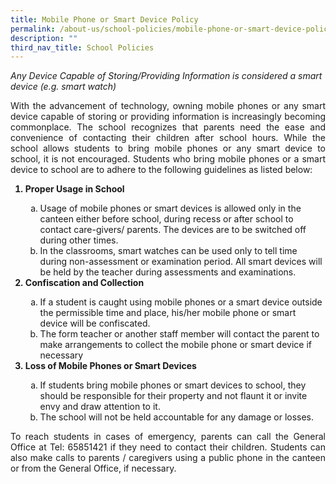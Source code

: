 ```yaml
---
title: Mobile Phone or Smart Device Policy
permalink: /about-us/school-policies/mobile-phone-or-smart-device-policy/
description: ""
third_nav_title: School Policies
---
```

<i>Any Device Capable of Storing/Providing Information is considered a smart device (e.g. smart watch)</i>
  
<p align="justify">With the advancement of technology, owning mobile phones or any smart device capable of storing or providing information is increasingly becoming commonplace. The school recognizes that parents need the ease and convenience of contacting their children after school hours. While the school allows students to bring mobile phones or any smart device to school, it is not encouraged. Students who bring mobile phones or a smart device to school are to adhere to the following guidelines as listed below:</p>  
  
<style>
ol.k {list-style-type: lower-alpha;}
</style>
<ol>
	<b><li>Proper Usage in School</li></b>
<ol class="k">
	
<li>Usage of mobile phones or smart devices is allowed only in the canteen either before school, during recess or after school to contact care-givers/ parents. The devices are to be switched off during other times.</li> 
	
<li> In the classrooms, smart watches can be used only to tell time during non-assessment or examination period. All smart devices will be held by the teacher during assessments and examinations.</li></ol>
<b><li>Confiscation and Collection</li></b>
<ol class="k">
<li>If a student is caught using mobile phones or a smart device outside the permissible time and place, his/her mobile phone or smart device will be confiscated.</li>   
	
<li>The form teacher or another staff member will contact the parent to make arrangements to collect the mobile phone or smart device if necessary</li></ol>
<b><li>Loss of Mobile Phones or Smart Devices</li></b>
	
<ol class="k">
<li>If students bring mobile phones or smart devices to school, they should be responsible for their property and not flaunt it or invite envy and draw attention to it.</li>
	<li>The school will not be held accountable for any damage or losses.</li></ol>
</ol>
  
<p align="justify">To reach students in cases of emergency, parents can call the General Office at Tel: 65851421 if they need to contact their children. Students can also make calls to parents / caregivers using a public phone in the canteen or from the General Office, if necessary.</p>